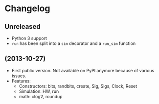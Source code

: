 Changelog
=========

Unreleased
----------
- Python 3 support
- ``run`` has been split into a ``sim`` decorator and a ``run_sim`` function


(2013-10-27)
------------
- First public version. Not available on PyPI anymore because of various issues.
- Features:
    * Constructors: bits, randbits, create, Sig, Sigs, Clock, Reset
    * Simulation: HW, run
    * math: clog2, roundup
